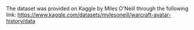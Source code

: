 The dataset was provided on Kaggle by Miles O'Neill through the following link: https://www.kaggle.com/datasets/mylesoneill/warcraft-avatar-history/data

